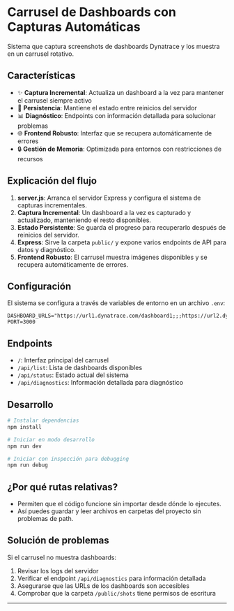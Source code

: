 # Carrusel de Dashboards con Capturas Automáticas

Sistema que captura screenshots de dashboards Dynatrace y los muestra en un carrusel rotativo.

## Características

- ✨ **Captura Incremental**: Actualiza un dashboard a la vez para mantener el carrusel siempre activo
- 🔄 **Persistencia**: Mantiene el estado entre reinicios del servidor
- 📊 **Diagnóstico**: Endpoints con información detallada para solucionar problemas
- 🌐 **Frontend Robusto**: Interfaz que se recupera automáticamente de errores
- 🔒 **Gestión de Memoria**: Optimizada para entornos con restricciones de recursos

## Explicación del flujo

1. **server.js**: Arranca el servidor Express y configura el sistema de capturas incrementales.
2. **Captura Incremental**: Un dashboard a la vez es capturado y actualizado, manteniendo el resto disponibles.
3. **Estado Persistente**: Se guarda el progreso para recuperarlo después de reinicios del servidor.
4. **Express**: Sirve la carpeta `public/` y expone varios endpoints de API para datos y diagnóstico.
5. **Frontend Robusto**: El carrusel muestra imágenes disponibles y se recupera automáticamente de errores.

## Configuración

El sistema se configura a través de variables de entorno en un archivo `.env`:

```
DASHBOARD_URLS="https://url1.dynatrace.com/dashboard1;;;https://url2.dynatrace.com/dashboard2;;;https://url3.dynatrace.com/dashboard3"
PORT=3000
```

## Endpoints

- `/`: Interfaz principal del carrusel
- `/api/list`: Lista de dashboards disponibles
- `/api/status`: Estado actual del sistema
- `/api/diagnostics`: Información detallada para diagnóstico

## Desarrollo

```bash
# Instalar dependencias
npm install

# Iniciar en modo desarrollo
npm run dev

# Iniciar con inspección para debugging
npm run debug
```

## ¿Por qué rutas relativas?
- Permiten que el código funcione sin importar desde dónde lo ejecutes.
- Así puedes guardar y leer archivos en carpetas del proyecto sin problemas de path.

## Solución de problemas

Si el carrusel no muestra dashboards:

1. Revisar los logs del servidor
2. Verificar el endpoint `/api/diagnostics` para información detallada
3. Asegurarse que las URLs de los dashboards son accesibles
4. Comprobar que la carpeta `/public/shots` tiene permisos de escritura

---

